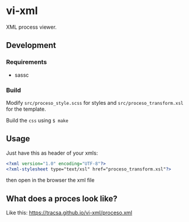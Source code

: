 # vi-xml

XML process viewer.

## Development

### Requirements

* sassc

### Build

Modify
`src/proceso_style.scss` for styles and
`src/proceso_transform.xsl` for the template.

Build the `css` using `$ make`

## Usage

Just have this as header of your xmls:

```xml
<?xml version="1.0" encoding="UTF-8"?>
<?xml-stylesheet type="text/xsl" href="proceso_transform.xsl"?>
```

then open in the browser the xml file

## What does a proces look like?

Like this: https://tracsa.github.io/vi-xml/proceso.xml

